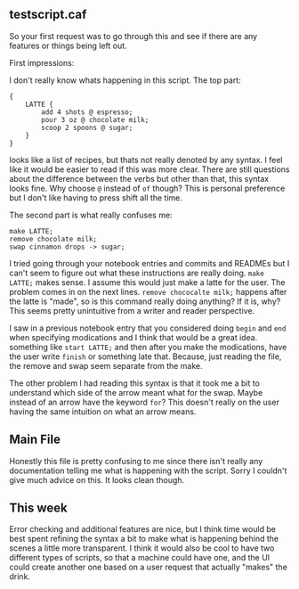 ## testscript.caf

So your first request was to go through this and see if there are any features or things being 
left out.

First impressions:

I don't really know whats happening in this script. The top part:

```
{
    LATTE {
        add 4 shots @ espresso;
        pour 3 oz @ chocolate milk;
        scoop 2 spoons @ sugar;
    }
}
```

looks like a list of recipes, but thats not really denoted by any syntax. I feel like it would
be easier to read if this was more clear. There are still questions about the difference between
the verbs but other than that, this syntax looks fine. Why choose ```@``` instead of ```of``` though?
This is personal preference but I don't like having to press shift all the time. 

The second part is what really confuses me:

```
make LATTE;
remove chocolate milk;
swap cinnamon drops -> sugar;
```

I tried going through your notebook entries and commits and READMEs but I can't seem to figure out
what these instructions are really doing. ```make LATTE;``` makes sense. I assume this would just make
a latte for the user. The problem comes in on the next lines. ```remove chococalte milk;``` happens after
the latte is "made", so is this command really doing anything? If it is, why? This seems pretty unintuitive
from a writer and reader perspective. 

I saw in a previous notebook entry that you considered doing ```begin``` and ```end``` when specifying modications
and I think that would be a great idea. something like ```start LATTE;``` and then after you make the modications,
have the user write ```finish``` or something late that. Because, just reading the file, the remove and swap seem
separate from the make. 

The other problem I had reading this syntax is that it took me a bit to understand which side of the arrow meant what
for the swap. Maybe instead of an arrow have the keyword ```for```? This doesn't really on the user having the 
same intuition on what an arrow means. 

## Main File

Honestly this file is pretty confusing to me since there isn't really any documentation telling me what is happening
with the script. Sorry I couldn't give much advice on this. It looks clean though. 

## This week

Error checking and additional features are nice, but I think time would be best spent refining the syntax a bit to
make what is happening behind the scenes a little more transparent. I think it would also be cool to have two different
types of scripts, so that a machine could have one, and the UI could create another one based on a user request that 
actually "makes" the drink. 
